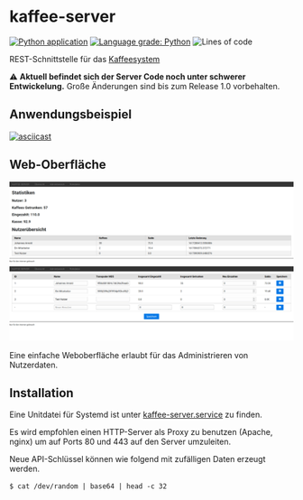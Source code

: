 # kaffee-server

[![Python application](https://github.com/j0hax/kaffee-server/actions/workflows/python-app.yml/badge.svg)](https://github.com/j0hax/kaffee-server/actions/workflows/python-app.yml)
[![Language grade: Python](https://img.shields.io/lgtm/grade/python/g/j0hax/kaffee-server.svg?logo=lgtm&logoWidth=18)](https://lgtm.com/projects/g/j0hax/kaffee-server/context:python)
![Lines of code](https://img.shields.io/tokei/lines/github/j0hax/kaffee-server)

REST-Schnittstelle für das [Kaffeesystem](https://github.com/j0hax/kaffee-ui)

⚠️ **Aktuell befindet sich der Server Code noch unter schwerer Entwickelung.** Große Änderungen sind bis zum Release 1.0 vorbehalten.

## Anwendungsbeispiel
[![asciicast](https://asciinema.org/a/422910.svg)](https://asciinema.org/a/422910)

## Web-Oberfläche

![Überblick](screenshots/overview.png)
![Admin-Bereich](screenshots/admin.png)

Eine einfache Weboberfläche erlaubt für das Administrieren von Nutzerdaten.

## Installation

Eine Unitdatei für Systemd ist unter [kaffee-server.service](/etc/systemd/system/kaffee-server.service) zu finden.

Es wird empfohlen einen HTTP-Server als Proxy zu benutzen (Apache, nginx) um auf Ports 80 und 443 auf den Server umzuleiten.

Neue API-Schlüssel können wie folgend mit zufälligen Daten erzeugt werden. 

```console
$ cat /dev/random | base64 | head -c 32
```
